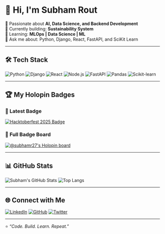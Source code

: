 # 👋 Hi, I'm Subham Rout  

🚀 Passionate about **AI, Data Science, and Backend Development**  
🎯 Currently building: **Sustainability System**  
🌱 Learning: **MLOps | Data Science | ML**  
💬 Ask me about: Python, Django, React, FastAPI, and SciKit Learn  

---

## 🛠️ Tech Stack
![Python](https://img.shields.io/badge/Python-3776AB?style=for-the-badge&logo=python&logoColor=white)
![Django](https://img.shields.io/badge/Django-092E20?style=for-the-badge&logo=django&logoColor=white)
![React](https://img.shields.io/badge/React-20232A?style=for-the-badge&logo=react&logoColor=61DAFB)
![Node.js](https://img.shields.io/badge/Node.js-339933?style=for-the-badge&logo=nodedotjs&logoColor=white)
![FastAPI](https://img.shields.io/badge/FastAPI-009688?style=for-the-badge&logo=fastapi&logoColor=white)
![Pandas](https://img.shields.io/badge/Pandas-150458?style=for-the-badge&logo=pandas&logoColor=white)
![Scikit-learn](https://img.shields.io/badge/Scikit--learn-F7931E?style=for-the-badge&logo=scikitlearn&logoColor=white)


---

## 🏆 My Holopin Badges

### 🔸 Latest Badge
[![Hacktoberfest 2025 Badge](https://assets.holopin.io/hf2025/hacktoberfest-2025-level-0.svg)]([https://www.holopin.io/hacktoberfest2025/userbadge/cmgf94873005ih104qpv1fww5](https://assets.holopin.io/hf2025levels/lvl0-alien.webp))

### 🔸 Full Badge Board
[![@subhamr27's Holopin board](https://holopin.me/subhamr27)](https://holopin.io/@subhamr27)

---

## 📊 GitHub Stats
![Subham's GitHub Stats](https://github-readme-stats.vercel.app/api?username=subham-r27&show_icons=true&theme=tokyonight)
![Top Langs](https://github-readme-stats.vercel.app/api/top-langs/?username=subham-r27&layout=compact&theme=tokyonight)

---

## 🌐 Connect with Me
[![LinkedIn](https://img.shields.io/badge/LinkedIn-0A66C2?style=for-the-badge&logo=linkedin&logoColor=white)](https://www.linkedin.com/in/subhamr27/)
[![GitHub](https://img.shields.io/badge/GitHub-181717?style=for-the-badge&logo=github&logoColor=white)](https://github.com/subhamr27)
[![Twitter](https://img.shields.io/badge/Twitter-1DA1F2?style=for-the-badge&logo=x&logoColor=white)](https://twitter.com/subhamr27)

---

⭐ *“Code. Build. Learn. Repeat.”*
